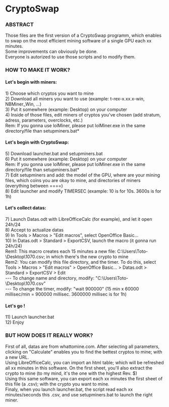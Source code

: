 # CryptoSwap

<h3>ABSTRACT</h3>
Those files are the first version of a CryptoSwap programm, which enables to swap on the most efficient mining software of a single GPU each xx minutes.<br>
Some improvements can obviously be done. <br>
Everyone is autorized to use those scripts and to modify them.

<h3>HOW TO MAKE IT WORK?</h3>

<h4>Let's begin with miners:</h4>
1) Choose which cryptos you want to mine <br>
2) Download all miners you want to use (example: t-rex-x.xx.x-win, NBMiner_Win, ...) <br>
3) Put it somewhere (example: Desktop) on your computer <br>
4) Inside of those files, edit miners of cryptos you've chosen (add stratum, adress, parameters, overclocks, etc.) <br>
Rem: If you gonna use lolMiner, please put lolMiner.exe in the same directory/file than setupminers.bat*

<h4>Let's begin with CryptoSwap:</h4>
5) Download launcher.bat and setupminers.bat <br>
6) Put it somewhere (example: Desktop) on your computer <br>
Rem: If you gonna use lolMiner, please put lolMiner.exe in the same directory/file than setupminers.bat* <br>
7) Edit setupminers and add: the model of the GPU, where are your mining files, which coins you are okay to mine, and directories of miners (everything between ====) <br>
8) Edit launcher and modify TIMERSEC (example: 10 is for 10s. 3600s is for 1h)

<h4>Let's collect datas:</h4>
7) Launch Datas.odt with LibreOfficeCalc (for example), and let it open 24h/24 <br>
8) Accept to actualize datas <br>
9) In Tools > Macros > "Edit macros", select OpenOffice Basic... <br>
10) In Datas.odt > Standard > ExportCSV, launch the macro (it gonna run 24h/24) <br>
Rem1: This macro creates each 15 minutes a new file: C:\Users\Toto-\Desktop\1070.csv; in which there's the new crypto to mine <br>
Rem2: You can modify this file directory, and the timer. To do this, select Tools > Macros > "Edit macros" > OpenOffice Basic... > Datas.odt > Standard > ExportCSV > Edit <br>
---      To change name and directory, modify: "C:\Users\Toto-\Desktop\1070.csv" <br>
---      To change the timer, modify: "wait 900000" (15 min x 60000 millisec/min = 900000 millisec. 3600000 millisec is for 1h)

<h4>Let's go !</h4>
11) Launch launcher.bat <br>
12) Enjoy



<h3>BUT HOW DOES IT REALLY WORK?</h3>

First of all, datas are from whattomine.com. After selecting all parameters, clicking on "Calculate" enables you to find the bettest cryptos to mine; with a new URL.<br>
Using LibreOfficeCalc, you can import an html table; which will be refreshed all xx minutes in this software. On the first sheet, you'll also extract the crypto to mine (to my mind, it's the one with the highest Rev. $)<br>
Using this same software, you can export each xx minutes the first sheet of this file (a .csv); with the crypto you want to mine. <br>
Finaly, when you launch launcher.bat, the script read each xx minutes/seconds this .csv, and use setupminers.bat to launch the right miner.
